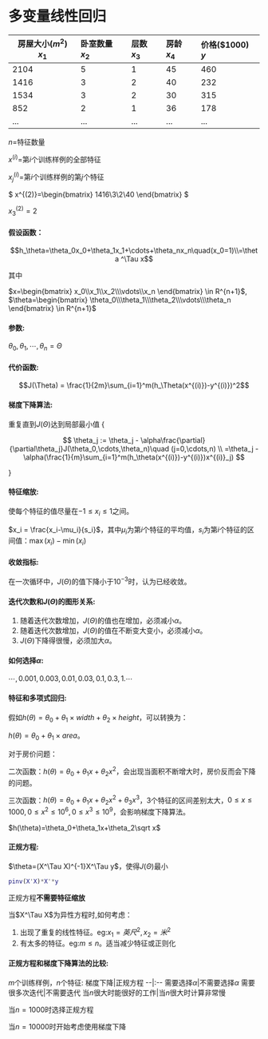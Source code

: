 # 多变量线性回归

房屋大小($m^2$) $x_1$|卧室数量 $x_2$|层数 $x_3$|房龄 $x_4$|价格($1000) $y$
--|:--|:--|:--|:--
2104|5|1|45|460
1416|3|2|40|232
1534|3|2|30|315
852|2|1|36|178
...|...|...|...|...

$n$=特征数量

$x^{(i)}$=第$i$个训练样例的全部特征

$x^{(i)}_j$=第$i$个训练样例的第$j$个特征

$
x^{(2)}=\begin{bmatrix}
    1416\\3\\2\\40
\end{bmatrix}
$

$x^{(2)}_3=2$

#### 假设函数：
$$h_\theta=\theta_0x_0+\theta_1x_1+\cdots+\theta_nx_n\quad(x_0=1)\\=\theta ^\Tau x$$

其中

$x=\begin{bmatrix}
    x_0\\x_1\\x_2\\\vdots\\x_n
\end{bmatrix} \in R^{n+1}$,  $\theta=\begin{bmatrix}
    \theta_0\\\theta_1\\\theta_2\\\vdots\\\theta_n 
\end{bmatrix} \in R^{n+1}$

#### 参数:
$\theta_0,\theta_1,\cdots,\theta_n = \Theta$

#### 代价函数:
$$J(\Theta) = \frac{1}{2m}\sum_{i=1}^m(h_\Theta(x^{(i)})-y^{(i)})^2$$

#### 梯度下降算法:

重复直到$J(\Theta)$达到局部最小值 {

$$
\theta_j := \theta_j - \alpha\frac{\partial}{\partial\theta_j}J(\theta_0,\cdots,\theta_n)\quad (j=0,\cdots,n)
\\
=\theta_j - \alpha(\frac{1}{m}\sum_{i=1}^m(h_\theta(x^{(i)})-y^{(i)})x^{(i)}_j)
$$

}


#### 特征缩放:
使每个特征的值尽量在$-1 \le x_i \le 1$之间。

$x_i = \frac{x_i-\mu_i}{s_i}$，其中$\mu_i$为第$i$个特征的平均值，$s_i$为第$i$个特征的区间值：$\max(x_i)-\min(x_i)$

#### 收敛指标:
在一次循环中，$J(\Theta)$的值下降小于$10^{-3}$时，认为已经收敛。

#### 迭代次数和$J(\Theta)$的图形关系:
1. 随着迭代次数增加，$J(\Theta)$的值也在增加，必须减小$\alpha$。
2. 随着迭代次数增加，$J(\Theta)$的值在不断变大变小，必须减小$\alpha$。
3. $J(\Theta)$下降得很慢，必须加大$\alpha$。

#### 如何选择$\alpha$:
$\cdots,0.001,0.003,0.01,0.03,0.1,0.3,1.\cdots$

#### 特征和多项式回归:
假如$h(\theta)=\theta_0+\theta_1\times width+\theta_2\times height$，可以转换为：

$h(\theta)=\theta_0+\theta_1\times area$。

对于房价问题：

二次函数：$h(\theta)=\theta_0+\theta_1x+\theta_2x^2$，会出现当面积不断增大时，房价反而会下降的问题。

三次函数：$h(\theta)=\theta_0+\theta_1x+\theta_2x^2+\theta_3x^3$，3个特征的区间差别太大，$0\le x\le 1000,0\le x^2\le 10^6,0\le x^3\le 10^9$，会影响梯度下降算法。

$h(\theta)=\theta_0+\theta_1x+\theta_2\sqrt x$

#### 正规方程:
$\theta=(X^\Tau X)^{-1}X^\Tau y$，使得$J(\Theta)$最小
```m
pinv(X'X)*X'*y
```
正规方程**不需要特征缩放**

当$X^\Tau X$为异性方程时,如何考虑：
1. 出现了重复的线性特征。eg:$x_1=英尺^2,x_2=米^2$
2. 有太多的特征。eg:$m\le n$。适当减少特征或正则化

#### 正规方程和梯度下降算法的比较:
$m$个训练样例，$n$个特征:
梯度下降|正规方程
--|:--
需要选择$\alpha$|不需要选择$\alpha$
需要很多次迭代|不需要迭代
当$n$很大时能很好的工作|当$n$很大时计算非常慢

当$n=1000$时选择正规方程

当$n=10000$时开始考虑使用梯度下降

